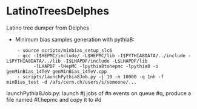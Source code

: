 LatinoTreesDelphes
==================

Latino tree dumper from Delphes

* Minimum bias samples generation with pythia8:
```   
    - source scripts/minbias_setup_slc6
    - gcc -I$HEPMC/include/ -L$HEPMC/lib -I$PYTHIA8DATA/../include -L$PYTHIA8DATA/../lib -I$LHAPDF/include -L$LHAPDF/lib
          -lLHAPDF -lHepMC -lpythia8tohepmc -lpythia8 -o genMinBias_14TeV genMinBias_14TeV.cpp
    - scripts/launchPythia8Job.py -j 10 -n 10000 -q 1nh -f minBias_test -d /afs/cern.ch/users/s/someone/...
```
launchPythia8Job.py: launch #j jobs of #n events on queue #q, produce a file named #f.hepmc and copy it to #d 
